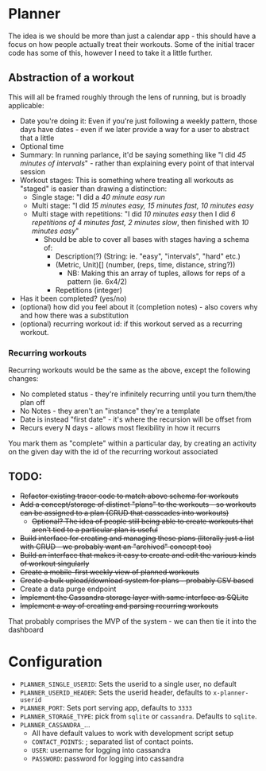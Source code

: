 # Planner

The idea is we should be more than just a calendar app - this should have a focus on how people actually treat their workouts. Some of the initial tracer code has some of this, however I need to take it a little further.

## Abstraction of a workout

This will all be framed roughly through the lens of running, but is broadly applicable:

- Date you're doing it: Even if you're just following a weekly pattern, those days have dates - even if we later provide a way for a user to abstract that a little
- Optional time
- Summary: In running parlance, it'd be saying something like "I did *45 minutes of intervals*" - rather than explaining every point of that interval session
- Workout stages: This is something where treating all workouts as "staged" is easier than drawing a distinction:
  - Single stage: "I did a *40 minute easy run*
  - Multi stage: "I did *15 minutes easy, 15 minutes fast, 10 minutes easy*
  - Multi stage with repetitions: "I did *10 minutes easy* then I did *6 repetitions of 4 minutes fast, 2 minutes slow*, then finished with *10 minutes easy*"
    - Should be able to cover all bases with stages having a schema of:
      - Description(?) (String: ie. "easy", "intervals", "hard" etc.) 
      - (Metric, Unit)[] (number, (reps, time, distance, string?))
        - NB: Making this an array of tuples, allows for reps of a pattern (ie. 6x4/2)
      - Repetitions (integer)
- Has it been completed? (yes/no)
- (optional) how did you feel about it (completion notes) - also covers why and how there was a substitution
- (optional) recurring workout id: if this workout served as a recurring workout.

### Recurring workouts

Recurring workouts would be the same as the above, except the following changes:

- No completed status - they're infinitely recurring until you turn them/the plan off
- No Notes - they aren't an "instance" they're a template
- Date is instead "first date" - it's where the recursion will be offset from
- Recurs every N days - allows most flexibility in how it recurrs

You mark them as "complete" within a particular day, by creating an activity on the given day with the id of the recurring workout associated

## TODO:

- ~~Refactor existing tracer code to match above schema for workouts~~
- ~~Add a concept/storage of distinct "plans" to the workouts - so workouts can be assigned to a plan (CRUD that casscades into workouts)~~
  - ~~Optional? The idea of people still being able to create workouts that aren't tied to a particular plan is useful~~
- ~~Build interface for creating and managing these plans (literally just a list with CRUD - we probably want an "archived" concept too)~~
- ~~Build an interface that makes it easy to create and edit the various kinds of workout singularly~~
- ~~Create a mobile-first weekly view of planned workouts~~
- ~~Create a bulk upload/download system for plans - probably CSV based~~
- Create a data purge endpoint
- ~~Implement the Cassandra storage layer with same interface as SQLite~~
- ~~Implement a way of creating and parsing recurring workouts~~

That probably comprises the MVP of the system - we can then tie it into the dashboard

# Configuration

- `PLANNER_SINGLE_USERID`: Sets the userid to a single user, no default
- `PLANNER_USERID_HEADER`: Sets the userid header, defaults to `x-planner-userid`
- `PLANNER_PORT`: Sets port serving app, defaults to `3333`
- `PLANNER_STORAGE_TYPE`: pick from `sqlite` or `cassandra`. Defaults to `sqlite`.
- `PLANNER_CASSANDRA_`...
  - All have default values to work with development script setup
  - `CONTACT_POINTS`: ; separated list of contact points.
  - `USER`: username for logging into cassandra
  - `PASSWORD`: password for logging into cassandra